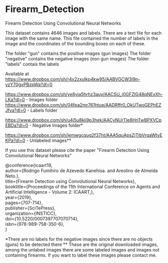 # Firearm_Detection
Firearm Detection Using Convolutional Neural Networks

This dataset contains 4646 images and labels.
There are a text file for each image with the same name. This file contained the number of labels in the image and the coordinates of the bounding boxes on each of these.

The folder "gun" contains the positive images (gun images)
The folder "negative" contains the negative images (non gun images)
The folder "labels" contais the labels

Available at https://www.dropbox.com/sh/r4x2zxulkp4kw95/AABVGCW3I9n-yzY70gvPBzpWa?dl=0

https://www.dropbox.com/sh/ye8yja5hrhz3auy/AACSU_j0GFZlG48qNExXh-LKa?dl=0 - Images folder
https://www.dropbox.com/sh/04fpa2mr761htue/AADRffr0_OkUTwoGEPhEZJfva?dl=0 - Labels folder

https://www.dropbox.com/sh/u4j5u8kii9p3hek/AACyNUrTIe8HnTwBPXVCpEBDa?dl=0 - Negative Images folder*

https://www.dropbox.com/sh/jemwgcqug2f37ht/AAA5quApsZjTlbVrqaWtvEKPa?dl=0 - Unlabeled images**

If you use this dataset please cite the paper "Firearm Detection Using Convolutional Neural Networks"

@conference{icaart19,<br>
author={Rodrigo Fumihiro de Azevedo Kanehisa. and Areolino de Almeida Neto.},<br>
title={Firearm Detection using Convolutional Neural Networks},<br>
booktitle={Proceedings of the 11th International Conference on Agents and Artificial Intelligence - Volume 2: ICAART,},<br>
year={2019},<br>
pages={707-714},<br>
publisher={SciTePress},<br>
organization={INSTICC},<br>
doi={10.5220/0007397707070714},<br>
isbn={978-989-758-350-6},<br>
}

*There are no labels for the negative images since there are no objects (guns) to be detected there
** These are the original downloaded images, among the unlabed images there are some labeled images and images not containing firearms. If you want to label these images please contact me. 
